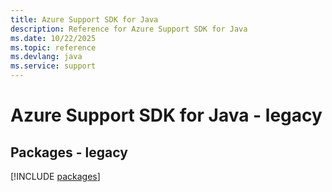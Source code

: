 ```yaml
---
title: Azure Support SDK for Java
description: Reference for Azure Support SDK for Java
ms.date: 10/22/2025
ms.topic: reference
ms.devlang: java
ms.service: support
---
```

# Azure Support SDK for Java - legacy
## Packages - legacy
[!INCLUDE [packages](support-index.md)]